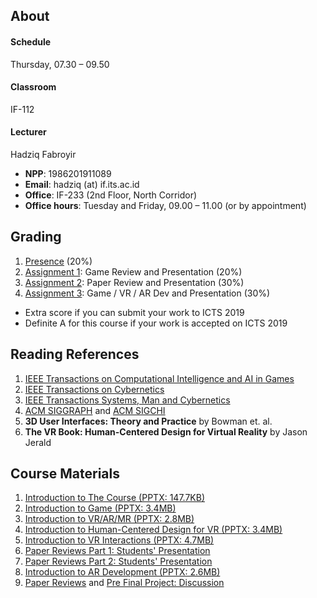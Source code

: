 ## About
#### Schedule
Thursday, 07.30 – 09.50
#### Classroom
IF-112
#### Lecturer
Hadziq Fabroyir 
- **NPP**: 1986201911089
- **Email**: hadziq (at) if.its.ac.id
- **Office**: IF-233 (2nd Floor, North Corridor)
- **Office hours**: Tuesday and Friday, 09.00 – 11.00 (or by appointment)

## Grading

1. [Presence](http://etc.if.its.ac.id/absenKuliah/IF185932-A-2019) (20%)
2. [Assignment 1](https://github.com/togdvrar-if-its-2019?utf8=✓&q=assignment-1): Game Review and Presentation (20%)
3. [Assignment 2](https://github.com/togdvrar-if-its-2019?utf8=✓&q=assignment-2): Paper Review and Presentation (30%)
4. [Assignment 3](https://github.com/togdvrar-if-its-2019?utf8=✓&q=assignment-3): Game / VR / AR Dev and Presentation (30%)

- Extra score if you can submit your work to ICTS 2019
- Definite A for this course if your work is accepted on ICTS 2019

## Reading References

1. [IEEE Transactions on Computational Intelligence and AI in Games](https://ieeexplore.ieee.org/xpl/RecentIssue.jsp?punumber=4804728)
2. [IEEE Transactions on Cybernetics](https://ieeexplore.ieee.org/xpl/RecentIssue.jsp?punumber=6221036)
3. [IEEE Transactions Systems, Man and Cybernetics](https://ieeexplore.ieee.org/xpl/RecentIssue.jsp?punumber=6221021)
4. [ACM SIGGRAPH](https://dl.acm.org/sig.cfm?id=SP932) and [ACM SIGCHI](https://dl.acm.org/sig.cfm?id=SP923)
5. **3D User Interfaces: Theory and Practice** by Bowman et. al.
6. **The VR Book: Human-Centered Design for Virtual Reality** by 	Jason Jerald

## Course Materials

1. [Introduction to The Course (PPTX: 147.7KB)](http://hadziq.if.its.ac.id/togdvrar2019/1stMeeting.pptx)
2. [Introduction to Game (PPTX: 3.4MB)](http://hadziq.if.its.ac.id/togdvrar2019/2ndMeeting.pptx)
3. [Introduction to VR/AR/MR (PPTX: 2.8MB)](http://hadziq.if.its.ac.id/togdvrar2019/3rdMeeting.pptx)
4. [Introduction to Human-Centered Design for VR (PPTX: 3.4MB)](http://hadziq.if.its.ac.id/togdvrar2019/4thMeeting.pptx)
5. [Introduction to VR Interactions (PPTX: 4.7MB)](http://hadziq.if.its.ac.id/togdvrar2019/5thMeeting.pptx)
6. [Paper Reviews Part 1: Students' Presentation](https://github.com/togdvrar-if-its-2019?utf8=✓&q=assignment-2)
7. [Paper Reviews Part 2: Students' Presentation](https://github.com/togdvrar-if-its-2019?utf8=✓&q=assignment-2)
8. [Introduction to AR Development (PPTX: 2.6MB)](http://hadziq.if.its.ac.id/togdvrar2019/8thMeeting.pptx)
9. [Paper Reviews](https://github.com/togdvrar-if-its-2019?utf8=✓&q=assignment-2) and [Pre Final Project: Discussion](https://github.com/togdvrar-if-its-2019?utf8=✓&q=assignment-3)
